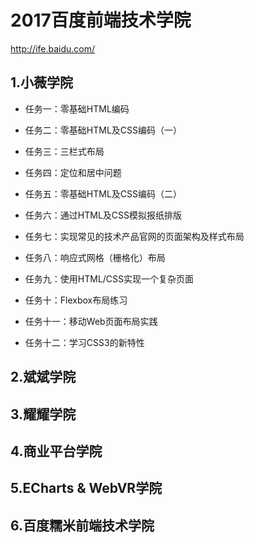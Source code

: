 # 2017百度前端技术学院 
http://ife.baidu.com/

## 1.小薇学院

* 任务一：零基础HTML编码

* 任务二：零基础HTML及CSS编码（一）

* 任务三：三栏式布局

* 任务四：定位和居中问题

* 任务五：零基础HTML及CSS编码（二）

* 任务六：通过HTML及CSS模拟报纸排版

* 任务七：实现常见的技术产品官网的页面架构及样式布局

* 任务八：响应式网格（栅格化）布局

* 任务九：使用HTML/CSS实现一个复杂页面

* 任务十：Flexbox布局练习

* 任务十一：移动Web页面布局实践

* 任务十二：学习CSS3的新特性

## 2.斌斌学院

## 3.耀耀学院

## 4.商业平台学院

## 5.ECharts & WebVR学院

## 6.百度糯米前端技术学院
